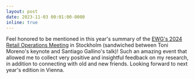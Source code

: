 ```yaml
---
layout: post
date: 2023-11-03 00:01:00-0000
inline: true
---
```


Feel honored to be mentioned in this year's summary of the <a href="https://www.ewg-retail-ops.eu/.cm4all/uproc.php/0/Dokumente/Report_6thEWGMeeting-Stockholm.pdf?cdp=a&_=18b13e36aa8">EWG's 2024 Retail Operations Meeting</a> in Stockholm (sandwiched between Toni Moreno's keynote and Santiago Gallino's talk)! Such an amazing event that allowed me to collect very positive and insightful feedback on my research, in addition to connecting with old and new friends. Looking forward to next year's edition in Vienna. 
